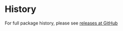 History
=========
For full package history, please see [releases at GitHub](https://github.com/VeliovGroup/Meteor-logger-console/releases)